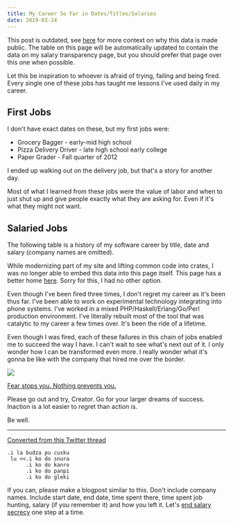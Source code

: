 ```yaml
---
title: My Career So Far in Dates/Titles/Salaries
date: 2019-03-14
---
```


<div class="warning"><xeblog-conv name="Cadey" mood="coffee">This post is
outdated, see <a href="/salary-transparency">here</a> for more context on why
this data is made public. The table on this page will be automatically updated
to contain the data on my salary transparency page, but you should prefer that
page over this one when possible.</xeblog-conv></div>

Let this be inspiration to whoever is afraid of trying, failing and being fired.
Every single one of these jobs has taught me lessons I've used daily in my
career.

## First Jobs

I don't have exact dates on these, but my first jobs were:

- Grocery Bagger - early-mid high school
- Pizza Delivery Driver - late high school early college
- Paper Grader - Fall quarter of 2012

I ended up walking out on the delivery job, but that's a story for another day.

Most of what I learned from these jobs were the value of labor and when to just
shut up and give people exactly what they are asking for. Even if it's what they
might not want.

## Salaried Jobs

The following table is a history of my software career by title, date and salary
(company names are omitted).

<xeblog-conv name="Cadey" mood="coffee">While modernizing part of my site and
lifting common code into crates, I was no longer able to embed this data into
this page itself. This page has a better home [here](/salary-transparency).
Sorry for this, I had no other option.
</xeblog-conv>

Even though I've been fired three times, I don't regret my career as it's been
thus far. I've been able to work on experimental technology integrating into
phone systems. I've worked in a mixed PHP/Haskell/Erlang/Go/Perl production
environment. I've literally rebuilt most of the tool that was catalytic to my
career a few times over. It's been the ride of a lifetime.

Even though I was fired, each of these failures in this chain of jobs enabled me
to succeed the way I have. I can't wait to see what's next out of it. I only
wonder how I can be transformed even more. I really wonder what it's gonna be
like with the company that hired me over the border.

![](/static/img/my-career.jpeg)

[Fear stops you. Nothing prevents you.](https://twitter.com/theprincessxena/status/1106119712025382912?s=21)

Please go out and try, Creator. Go for your larger dreams of success. Inaction
is a lot easier to regret than action is.

Be well.

---

[Converted from this Twitter thread](https://twitter.com/theprincessxena/status/1106302720346980352)

```
.i la budza pu cusku
 lu <<.i ko do snura
      .i ko do kanro
      .i ko do panpi
      .i ko do gleki
```

If you can, please make a blogpost similar to this. Don't include company names.
Include start date, end date, time spent there, time spent job hunting, salary
(if you remember it) and how you left it. Let's
[end salary secrecy](https://thegirlpowercode.com/2018/09/12/is-salary-secrecy-coming-to-an-end/)
one step at a time.
